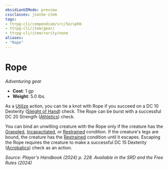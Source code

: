 ```yaml
---
obsidianUIMode: preview
cssclasses: json5e-item
tags:
- ttrpg-cli/compendium/src/5e/xphb
- ttrpg-cli/item/gear/
- ttrpg-cli/item/rarity/none
aliases: 
- "Rope"
---
```

# Rope
*Adventuring gear*  


- **Cost**: 1 gp
- **Weight**: 5.0 lbs.

As a [Utilize](Інструменти%20ДМ/CLI/rules/actions.md#Utilize) action, you can tie a knot with Rope if you succeed on a DC 10 Dexterity ([Sleight of Hand](Інструменти%20ДМ/CLI/rules/skills.md#Sleight%20of%20Hand)) check. The Rope can be burst with a successful DC 20 Strength ([Athletics](Інструменти%20ДМ/CLI/rules/skills.md#Athletics)) check.

You can bind an unwilling creature with the Rope only if the creature has the [Grappled](Інструменти%20ДМ/CLI/rules/conditions.md#Grappled), [Incapacitated](Інструменти%20ДМ/CLI/rules/conditions.md#Incapacitated), or [Restrained](Інструменти%20ДМ/CLI/rules/conditions.md#Restrained) condition. If the creature's legs are bound, the creature has the [Restrained](Інструменти%20ДМ/CLI/rules/conditions.md#Restrained) condition until it escapes. Escaping the Rope requires the creature to make a successful DC 15 Dexterity ([Acrobatics](Інструменти%20ДМ/CLI/rules/skills.md#Acrobatics)) check as an action.

*Source: Player's Handbook (2024) p. 228. Available in the <span title='Systems Reference Document (5.2)'>SRD</span> and the Free Rules (2024)*